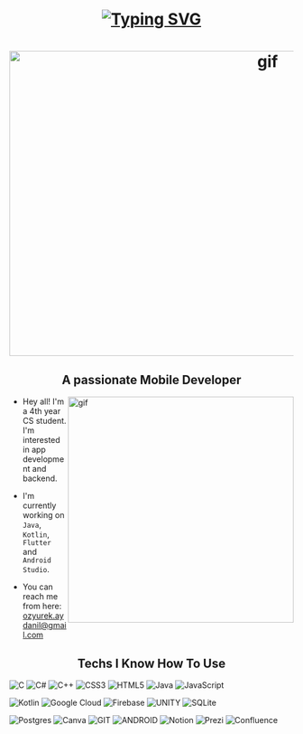 <h1 align="center">  
<a href="https://git.io/typing-svg"><img src="https://readme-typing-svg.herokuapp.com?font=Lora&weight=500&size=30&pause=1000&color=23325B&center=true&repeat=false&width=435&lines=Hey!+I'm+Ayda.." alt="Typing SVG" /></a></a></h1>

<h1 align="center">  
<img src="https://github.com/aydozy/aydozy/assets/104395137/14c26c4f-15a2-4738-9bed-27478fa1085f" alt = "gif" width="900" height="540" ></h1>

<h2 align="center"> A passionate Mobile Developer </h2>
<img src="https://github.com/aydozy/aydozy/assets/104395137/9f897dbc-2797-45ec-b4c3-c6629a05d848" alt = "gif" align = "right" width="400" >


 - Hey all! I'm a 4th year CS student. I'm interested in app development and backend.
   
 - I'm currently working on `Java`, `Kotlin`, `Flutter` and `Android Studio`.

 - You can reach me from here: ozyurek.aydanil@gmail.com

<h2 align="center"> Techs I Know How To Use </h2>

![C](https://img.shields.io/badge/c-%2300599C.svg?style=flat-square&logo=c&logoColor=white) ![C#](https://img.shields.io/badge/c%23-%23239120.svg?style=flat-square&logo=c-sharp&logoColor=white) ![C++](https://img.shields.io/badge/c++-%2300599C.svg?style=flat-square&logo=c%2B%2B&logoColor=white) ![CSS3](https://img.shields.io/badge/css3-%231572B6.svg?style=flat-square&logo=css3&logoColor=white) ![HTML5](https://img.shields.io/badge/html5-%23E34F26.svg?style=flat-square&logo=html5&logoColor=white) ![Java](https://img.shields.io/badge/java-%23ED8B00.svg?style=flat-square&logo=java&logoColor=white) ![JavaScript](https://img.shields.io/badge/javascript-%23323330.svg?style=flat-square&logo=javascript&logoColor=%23F7DF1E) 

![Kotlin](https://img.shields.io/badge/kotlin-%230095D5.svg?style=flat-square&logo=kotlin&logoColor=white) ![Google Cloud](https://img.shields.io/badge/Google%20Cloud-%234285F4.svg?style=flat-square&logo=google-cloud&logoColor=white) 
![Firebase](https://img.shields.io/badge/firebase-%23039BE5.svg?style=flat-square&logo=firebase) ![UNITY](https://img.shields.io/badge/Unity-%2320232a.svg?style=flat-square&logo=unity&logoColor=white) ![SQLite](https://img.shields.io/badge/sqlite-%2307405e.svg?style=flat-square&logo=sqlite&logoColor=white) 

![Postgres](https://img.shields.io/badge/postgres-%23316192.svg?style=flat-square&logo=postgresql&logoColor=white) ![Canva](https://img.shields.io/badge/Canva-%2300C4CC.svg?style=flat-square&logo=Canva&logoColor=white)
![GIT](https://img.shields.io/badge/Git-fc6d26?style=flat-square&logo=git&logoColor=white) ![ANDROID](https://img.shields.io/badge/android-%2320232a.svg?style=flat-square&logo=android&logoColor=%a4c639) ![Notion](https://img.shields.io/badge/Notion-%23000000.svg?style=flat-square&logo=notion&logoColor=white) ![Prezi](https://img.shields.io/badge/Prezi-%23000000.svg?style=flat-square&logo=Prezi&logoColor=white) ![Confluence](https://img.shields.io/badge/confluence-%23172BF4.svg?style=flat-square&logo=confluence&logoColor=white)






<!-- Proudly created with GPRM ( https://gprm.itsvg.in ) -->
